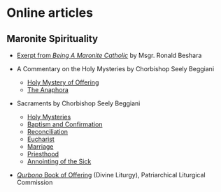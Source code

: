 # Online articles

## Maronite Spirituality
* [Exerpt from *Being A Maronite Catholic*](spirituality) by Msgr. Ronald Beshara
* A Commentary on the Holy Mysteries by Chorbishop Seely Beggiani
  * [Holy Mystery of Offering](divliturgy)
  * [The Anaphora](anaphora)

* Sacraments by Chorbishop Seely Beggiani
  * [Holy Mysteries](mystery1)
  * [Baptism and Confirmation](mystery2)
  * [Reconciliation](reconcil)
  * [Eucharist](euch)
  * [Marriage](marriage)
  * [Priesthood](priestho)
  * [Annointing of the Sick](sick)

* [*Qurbono* Book of Offering](qurbono) (Divine Liturgy), Patriarchical Liturgical Commission
